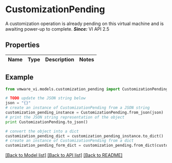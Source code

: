 # CustomizationPending

A customization operation is already pending on this virtual machine and is awaiting power-up to complete.  ***Since:*** VI API 2.5 

## Properties
Name | Type | Description | Notes
------------ | ------------- | ------------- | -------------

## Example

```python
from vmware_vi.models.customization_pending import CustomizationPending

# TODO update the JSON string below
json = "{}"
# create an instance of CustomizationPending from a JSON string
customization_pending_instance = CustomizationPending.from_json(json)
# print the JSON string representation of the object
print CustomizationPending.to_json()

# convert the object into a dict
customization_pending_dict = customization_pending_instance.to_dict()
# create an instance of CustomizationPending from a dict
customization_pending_form_dict = customization_pending.from_dict(customization_pending_dict)
```
[[Back to Model list]](../README.md#documentation-for-models) [[Back to API list]](../README.md#documentation-for-api-endpoints) [[Back to README]](../README.md)


